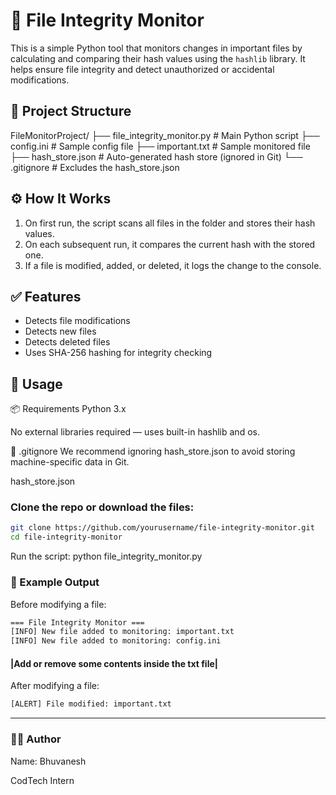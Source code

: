 # 🔐 File Integrity Monitor

This is a simple Python tool that monitors changes in important files by calculating and comparing their hash values using the `hashlib` library. It helps ensure file integrity and detect unauthorized or accidental modifications.

## 📁 Project Structure

FileMonitorProject/
├── file_integrity_monitor.py # Main Python script
├── config.ini # Sample config file
├── important.txt # Sample monitored file
├── hash_store.json # Auto-generated hash store (ignored in Git)
└── .gitignore # Excludes the hash_store.json

## ⚙️ How It Works

1. On first run, the script scans all files in the folder and stores their hash values.
2. On each subsequent run, it compares the current hash with the stored one.
3. If a file is modified, added, or deleted, it logs the change to the console.

## ✅ Features

- Detects file modifications
- Detects new files
- Detects deleted files
- Uses SHA-256 hashing for integrity checking

## 🚀 Usage

📦 Requirements
Python 3.x

No external libraries required — uses built-in hashlib and os.

🙈 .gitignore
We recommend ignoring hash_store.json to avoid storing machine-specific data in Git.

hash_store.json

### Clone the repo or download the files:
```bash
git clone https://github.com/yourusername/file-integrity-monitor.git
cd file-integrity-monitor
```
Run the script:
python file_integrity_monitor.py

### 🧪 Example Output
Before modifying a file:
```bash
=== File Integrity Monitor ===
[INFO] New file added to monitoring: important.txt
[INFO] New file added to monitoring: config.ini
```
#### |Add or remove some contents inside the txt file|

After modifying a file:
```bash
[ALERT] File modified: important.txt
```
---
### 🧑‍💻 Author
Name: Bhuvanesh

CodTech Intern
